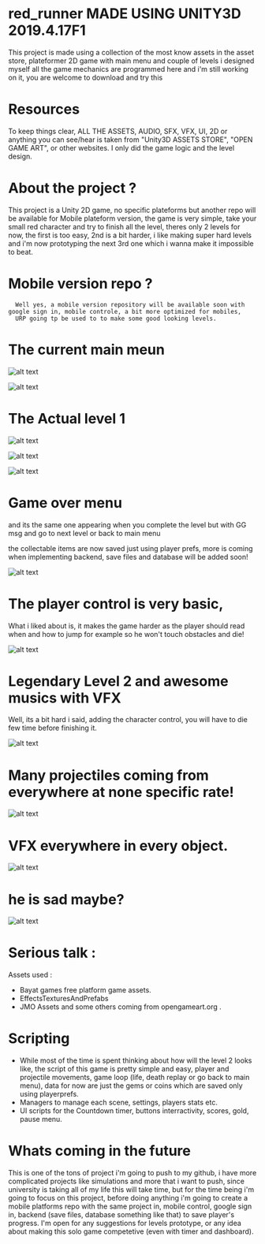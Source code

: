 # red_runner MADE USING UNITY3D 2019.4.17F1
This project is made using a collection of the most know assets in the asset store, plateformer 2D game with main menu and couple of levels i designed myself all the game mechanics are programmed here and i'm still working on it, you are welcome to download and try this

# Resources

To keep things clear, ALL THE ASSETS, AUDIO, SFX, VFX, UI, 2D or anything you can see/hear is taken from "Unity3D ASSETS STORE", "OPEN GAME ART", or other websites.
I only did the game logic and the level design.

# About the project ?

  This project is a Unity 2D game, no specific plateforms but another repo will be available for Mobile plateform version, the game is very simple, take your small red character 
  and try to finish all the level, theres only 2 levels for now, the first is too easy, 2nd is a bit harder, i like making super hard levels and i'm now prototyping the next 3rd one
  which i wanna make it impossible to beat.
  
  # Mobile version repo ?
      Well yes, a mobile version repository will be available soon with google sign in, mobile controle, a bit more optimized for mobiles, 
      URP going tp be used to to make some good looking levels.
      
  # The current main meun
  
![alt text](https://i.ibb.co/Jsb17Y9/1.png)

![alt text](https://i.ibb.co/BGNCkWB/2.png)

  # The Actual level 1
  
![alt text](https://i.ibb.co/bry73qn/3.png)

![alt text](https://i.ibb.co/rpfw2tV/4.png)

![alt text](https://i.ibb.co/fStkS4N/5.png)

# Game over menu 
    
   and its the same one appearing when you complete the level but with GG msg and go to next level or back to main menu

  the collectable items are now saved just using player prefs, more is coming when implementing backend, save files and database will be added soon!
  
![alt text](https://i.ibb.co/ft0vJvd/6.png)

# The player control is very basic,

What i liked about is, it makes the game harder as the player should read when and how to jump for example so he won't touch obstacles and die!

![alt text](https://i.ibb.co/LYTNX3M/7.png)

# Legendary Level 2 and awesome musics with VFX

Well, its a bit hard i said, adding the character control, you will have to die few time before finishing it.

![alt text](https://i.ibb.co/B6b64j8/8.png)

# Many projectiles coming from everywhere at none specific rate!

![alt text](https://i.ibb.co/ZT473y7/9.png)

# VFX everywhere in every object.

![alt text](https://i.ibb.co/F4FGyKF/10.png)

# he is sad maybe?

![alt text](https://i.ibb.co/z4Cv8mj/11.png)


# Serious talk :

Assets used : 

* Bayat games free platform game assets.
* EffectsTexturesAndPrefabs
* JMO Assets
and some others coming from opengameart.org .

# Scripting

* While most of the time is spent thinking about how will the level 2 looks like, the script of this game is pretty simple and easy, player and projectile movements, game loop (life, death replay or go back to main menu), data for now are just the gems or coins which are saved only using playerprefs.
* Managers to manage each scene, settings, players stats etc.
* UI scripts for the Countdown timer, buttons interractivity, scores, gold, pause menu.


# Whats coming in the future

  This is one of the tons of project i'm going to push to my github, i have more complicated projects like simulations and more that i want to push, since university is taking all of my life this will take time, but for the time being i'm going to focus on this project, before doing anything i'm going to create a mobile platforms repo with the same project in, mobile control, google sign in, backend (save files, database something like that) to save player's progress.
  I'm open for any suggestions for levels prototype, or any idea about making this solo game competetive (even with timer and dashboard).



  
 
